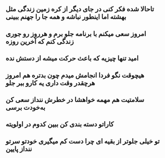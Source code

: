 تاحالا شده فکر کنی در جای دیگر از کره زمین زندگی مثل بهشته اما اینطور نباشه و همه جا را جهنم ببینی
---
امروز سعی میکنم با برنامه جلو برم و هرروز رو جوری زندگی کنم که آخرین روزه
---
امید تنها چیزیه که باعث حرکت میشه از دستش نده
---
هیچوقت نگو فردا انجامش میدم چون بدتره هم امروز هرچقدر وقت داری یه کارو ببر جلو
---
سلامتیت هم مهمه خواهشا در خطرش ننداز سعی کن به‌خودت برسی
---
کاراتو دسته بندی کن ببین کدوم در اولویته
---
تو خیلی جلوتر از بقیه ای چرا دست کم میگیری خودتو سرتو ننداز پایین
---
